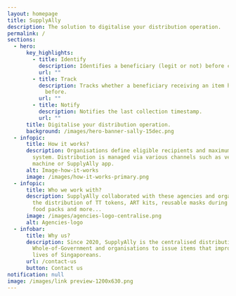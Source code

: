 ```yaml
---
layout: homepage
title: SupplyAlly
description: The solution to digitalise your distribution operation.
permalink: /
sections:
  - hero:
      key_highlights:
        - title: Identify
          description: Identifies a beneficiary (legit or not) before collection.
          url: ""
        - title: Track
          description: Tracks whether a beneficiary receiving an item has received it
            before.
          url: ""
        - title: Notify
          description: Notifies the last collection timestamp.
          url: ""
      title: Digitalise your distribution operation.
      background: /images/hero-banner-sally-15dec.png
  - infopic:
      title: How it works?
      description: Organisations define eligible recipients and maximum items in
        system. Distribution is managed via various channels such as vending
        machine or SupplyAlly app.
      alt: Image-how-it-works
      image: /images/how-it-works-primary.png
  - infopic:
      title: Who we work with?
      description: SupplyAlly collaborated with these agencies and organization for
        the distribution of TT tokens, ART kits, reusable masks during covid-19,
        food packs and more...
      image: /images/agencies-logo-centralise.png
      alt: Agencies-logo
  - infobar:
      title: Why us?
      description: Since 2020, SupplyAlly is the centralised distribution system for
        Whole-of-Government and organisations to issue items that improve the
        lives of Singaporeans.
      url: /contact-us
      button: Contact us
notification: null
image: /images/link preview-1200x630.png
---
```

